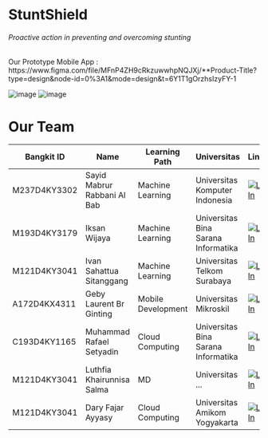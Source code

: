 <h1>StuntShield</h1>
<h6>Proactive action in preventing and overcoming stunting</h6>

<span>
Our Prototype Mobile App : https://www.figma.com/file/MFnP4ZH9cRkzuwwhpNQJXj/**Product-Title?type=design&node-id=0%3A1&mode=design&t=6Y1T1gOrzhsIzyFY-1  
</span>

![image](https://github.com/StuntShield/.github/assets/139939823/e91f0dc0-947b-43c3-adb0-ba32581adbf7)
![image](https://github.com/StuntShield/.github/assets/139939823/5ee26e58-e991-4667-a4f0-7cae7be0be10)

<h1>Our Team</h1>


|Bangkit ID|Name|Learning Path|Universitas|LinkedIn
|--|--|--|--|--
|M237D4KY3302|Sayid Mabrur Rabbani Al Bab|Machine Learning|Universitas Komputer Indonesia|[![LinkedIn](https://img.shields.io/badge/linkedin-%230077B5.svg?style=for-the-badge&logo=linkedin&logoColor=white)](https://www.linkedin.com/in/sayid-mabrur-r-553174191/)|
|M193D4KY3179|Iksan Wijaya|Machine Learning|Universitas Bina Sarana Informatika|[![LinkedIn](https://img.shields.io/badge/linkedin-%230077B5.svg?style=for-the-badge&logo=linkedin&logoColor=white)]((https://www.linkedin.com/in/iksan-wijaya-0616662b3/))|
|M121D4KY3041|Ivan Sahattua Sitanggang|Machine Learning|Universitas Telkom Surabaya|[![LinkedIn](https://img.shields.io/badge/linkedin-%230077B5.svg?style=for-the-badge&logo=linkedin&logoColor=white)](https://www.linkedin.com/in/ivan-sitanggang-/)|
|A172D4KX4311|Geby Laurent Br Ginting|Mobile Development|Universitas Mikroskil|[![LinkedIn](https://img.shields.io/badge/linkedin-%230077B5.svg?style=for-the-badge&logo=linkedin&logoColor=white)](https://www.linkedin.com/in/geby-ginting/)|
|C193D4KY1165|Muhammad Rafael Setyadin|Cloud Computing|Universitas Bina Sarana Informatika|[![LinkedIn](https://img.shields.io/badge/linkedin-%230077B5.svg?style=for-the-badge&logo=linkedin&logoColor=white)](https://www.linkedin.com/in/rafaelsetyadin/)|
|M121D4KY3041|Luthfia Khairunnisa Salma|MD|Universitas ...|[![LinkedIn](https://img.shields.io/badge/linkedin-%230077B5.svg?style=for-the-badge&logo=linkedin&logoColor=white)](https://www.linkedin.com/in/ivan-sitanggang-/)|
|M121D4KY3041|Dary Fajar Ayyasy|Cloud Computing|Universitas Amikom Yogyakarta|[![LinkedIn](https://img.shields.io/badge/linkedin-%230077B5.svg?style=for-the-badge&logo=linkedin&logoColor=white)](https://www.linkedin.com/in/daryfajar/)|
